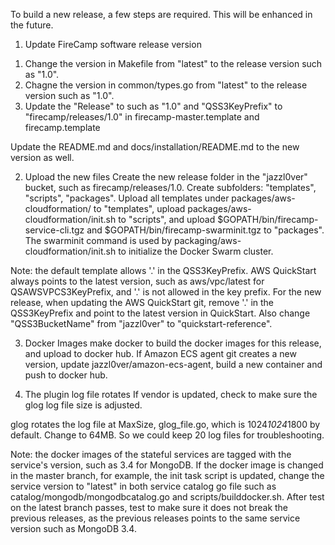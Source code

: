 
To build a new release, a few steps are required. This will be enhanced in the future.

1. Update FireCamp software release version
1) Change the version in Makefile from "latest" to the release version such as "1.0".
2) Chagne the version in common/types.go from "latest" to the release version such as "1.0".
3) Update the "Release" to such as "1.0" and "QSS3KeyPrefix" to "firecamp/releases/1.0" in firecamp-master.template and firecamp.template

Update the README.md and docs/installation/README.md to the new version as well.

2. Upload the new files
Create the new release folder in the "jazzl0ver" bucket, such as firecamp/releases/1.0. Create subfolders: "templates", "scripts", "packages". Upload all templates under packages/aws-cloudformation/ to "templates", upload packages/aws-cloudformation/init.sh to "scripts", and upload $GOPATH/bin/firecamp-service-cli.tgz and $GOPATH/bin/firecamp-swarminit.tgz to "packages". The swarminit command is used by packaging/aws-cloudformation/init.sh to initialize the Docker Swarm cluster.

Note: the default template allows '.' in the QSS3KeyPrefix. AWS QuickStart always points to the latest version, such as aws/vpc/latest for QSAWSVPCS3KeyPrefix, and '.' is not allowed in the key prefix. For the new release, when updating the AWS QuickStart git, remove '.' in the QSS3KeyPrefix and point to the latest version in QuickStart.
Also change "QSS3BucketName" from "jazzl0ver" to "quickstart-reference".


3. Docker Images
make docker to build the docker images for this release, and upload to docker hub. If Amazon ECS agent git creates a new version, update jazzl0ver/amazon-ecs-agent, build a new container and push to docker hub.


4. The plugin log file rotates
If vendor is updated, check to make sure the glog log file size is adjusted.

glog rotates the log file at MaxSize, glog_file.go, which is 1024*1024*1800 by default. Change to 64MB. So we could keep 20 log files for troubleshooting.

Note: the docker images of the stateful services are tagged with the service's version, such as 3.4 for MongoDB. If the docker image is changed in the master branch, for example, the init task script is updated, change the service version to "latest" in both service catalog go file such as catalog/mongodb/mongodbcatalog.go and scripts/builddocker.sh. After test on the latest branch passes, test to make sure it does not break the previous releases, as the previous releases points to the same service version such as MongoDB 3.4.
